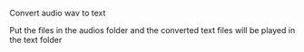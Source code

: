 Convert audio wav to text

Put the files in the audios folder and the converted text files will be played in the text folder